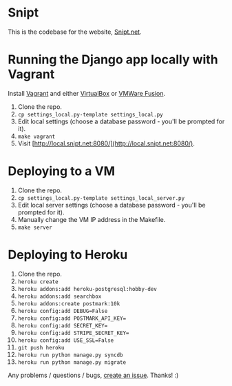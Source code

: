 # Snipt

This is the codebase for the website, [Snipt.net](https://snipt.net/).

# Running the Django app locally with Vagrant

Install [Vagrant](https://www.vagrantup.com/) and either [VirtualBox](https://www.virtualbox.org/) or
[VMWare Fusion](http://www.vmware.com/products/fusion).

1. Clone the repo.
2. `cp settings_local.py-template settings_local.py`
3. Edit local settings (choose a database password - you'll be prompted for it).
4. `make vagrant`
5. Visit [http://local.snipt.net:8080/](http://local.snipt.net:8080/).

# Deploying to a VM

1. Clone the repo.
2. `cp settings_local.py-template settings_local_server.py`
3. Edit local server settings (choose a database password - you'll be prompted for it).
4. Manually change the VM IP address in the Makefile.
5. `make server`

# Deploying to Heroku

1. Clone the repo.
2. `heroku create`
3. `heroku addons:add heroku-postgresql:hobby-dev`
4. `heroku addons:add searchbox`
5. `heroku addons:create postmark:10k`
8. `heroku config:add DEBUG=False`
9. `heroku config:add POSTMARK_API_KEY=`
12. `heroku config:add SECRET_KEY=`
13. `heroku config:add STRIPE_SECRET_KEY=`
14. `heroku config:add USE_SSL=False`
15. `git push heroku`
16. `heroku run python manage.py syncdb`
17. `heroku run python manage.py migrate`

Any problems / questions / bugs, [create an issue](https://github.com/nicksergeant/snipt/issues). Thanks! :)
